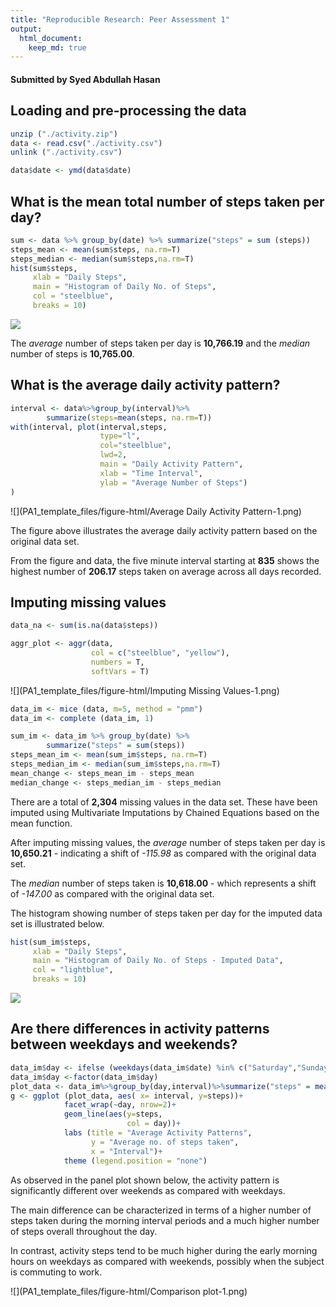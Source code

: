 ```yaml
---
title: "Reproducible Research: Peer Assessment 1"
output: 
  html_document:
    keep_md: true
---
```

#### Submitted by Syed Abdullah Hasan


## Loading and pre-processing the data

```r
unzip ("./activity.zip")
data <- read.csv("./activity.csv")
unlink ("./activity.csv")

data$date <- ymd(data$date)
```
  
## What is the mean total number of steps taken per day?

```r
sum <- data %>% group_by(date) %>% summarize("steps" = sum (steps))
steps_mean <- mean(sum$steps, na.rm=T)
steps_median <- median(sum$steps,na.rm=T)
hist(sum$steps, 
     xlab = "Daily Steps", 
     main = "Histogram of Daily No. of Steps",
     col = "steelblue",
     breaks = 10)
```

![](PA1_template_files/figure-html/Mean-1.png)<!-- -->
  
The *average* number of steps taken per day is **10,766.19** and the *median* number of steps is **10,765.00**.  

## What is the average daily activity pattern?  


```r
interval <- data%>%group_by(interval)%>%
        summarize(steps=mean(steps, na.rm=T))
with(interval, plot(interval,steps,
                    type="l",
                    col="steelblue",
                    lwd=2,
                    main = "Daily Activity Pattern",
                    xlab = "Time Interval",
                    ylab = "Average Number of Steps")
)
```

![](PA1_template_files/figure-html/Average Daily Activity Pattern-1.png)<!-- -->
  
The figure above illustrates the average daily activity pattern based on the original data set.  

From the figure and data, the five minute interval starting at **835** shows the highest number of **206.17** steps taken on average across all days recorded.  

## Imputing missing values  

```r
data_na <- sum(is.na(data$steps))

aggr_plot <- aggr(data, 
                  col = c("steelblue", "yellow"),
                  numbers = T,
                  softVars = T)
```

![](PA1_template_files/figure-html/Imputing Missing Values-1.png)<!-- -->


```r
data_im <- mice (data, m=5, method = "pmm")
data_im <- complete (data_im, 1)
```


```r
sum_im <- data_im %>% group_by(date) %>%
        summarize("steps" = sum(steps))
steps_mean_im <- mean(sum_im$steps, na.rm=T)
steps_median_im <- median(sum_im$steps,na.rm=T)
mean_change <- steps_mean_im - steps_mean
median_change <- steps_median_im - steps_median
```
There are a total of **2,304** missing values in the data set. These have been imputed using Multivariate Imputations by Chained Equations based on the mean function.  

After imputing missing values, the *average* number of steps taken per day is **10,650.21** - indicating a shift of *-115.98* as compared with the original data set.  

The *median* number of steps taken is **10,618.00** - which represents a shift of *-147.00* as compared with the original data set.  

The histogram showing number of steps taken per day for the imputed data set is illustrated below.  


```r
hist(sum_im$steps, 
     xlab = "Daily Steps", 
     main = "Histogram of Daily No. of Steps - Imputed Data",
     col = "lightblue",
     breaks = 10)
```

![](PA1_template_files/figure-html/Histogram-1.png)<!-- -->
  
## Are there differences in activity patterns between weekdays and weekends?  

```r
data_im$day <- ifelse (weekdays(data_im$date) %in% c("Saturday","Sunday"),  "weekend", "weekday")
data_im$day <-factor(data_im$day)
plot_data <- data_im%>%group_by(day,interval)%>%summarize("steps" = mean(steps))
g <- ggplot (plot_data, aes( x= interval, y=steps))+
            facet_wrap(~day, nrow=2)+
            geom_line(aes(y=steps,
                          col = day))+
            labs (title = "Average Activity Patterns",
                  y = "Average no. of steps taken",
                  x = "Interval")+
            theme (legend.position = "none")
```
As observed in the panel plot shown below, the activity pattern is significantly different over weekends as compared with weekdays.  

The main difference can be characterized in terms of a higher number of steps taken during the morning interval periods and a much higher number of steps overall throughout the day. 

In contrast, activity steps tend to be much higher during the early morning hours on weekdays as compared with weekends, possibly when the subject is commuting to work.  

![](PA1_template_files/figure-html/Comparison plot-1.png)<!-- -->
